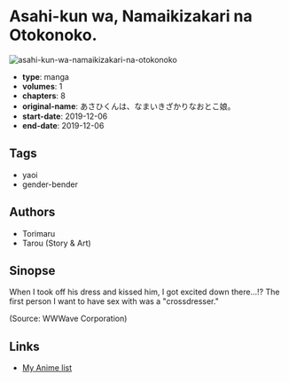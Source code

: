 # Asahi-kun wa, Namaikizakari na Otokonoko.

![asahi-kun-wa-namaikizakari-na-otokonoko](https://cdn.myanimelist.net/images/manga/2/241480.jpg)

-   **type**: manga
-   **volumes**: 1
-   **chapters**: 8
-   **original-name**: あさひくんは、なまいきざかりなおとこ娘。
-   **start-date**: 2019-12-06
-   **end-date**: 2019-12-06

## Tags

-   yaoi
-   gender-bender

## Authors

-   Torimaru
-   Tarou (Story & Art)

## Sinopse

When I took off his dress and kissed him, I got excited down there...!? The first person I want to have sex with was a "crossdresser."

(Source: WWWave Corporation)

## Links

-   [My Anime list](https://myanimelist.net/manga/129399/Asahi-kun_wa_Namaikizakari_na_Otokonoko)
